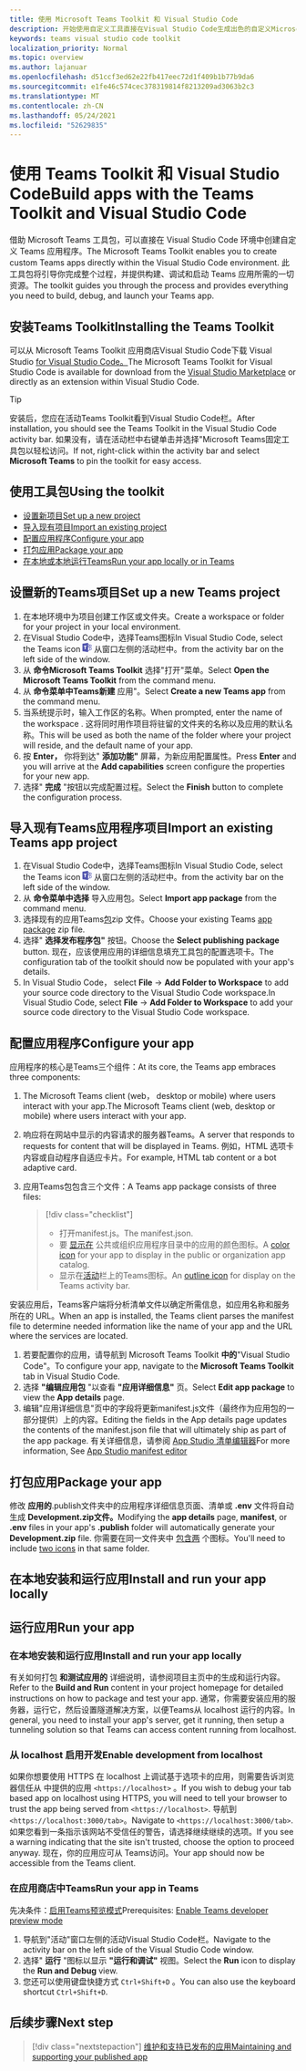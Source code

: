 ```yaml
---
title: 使用 Microsoft Teams Toolkit 和 Visual Studio Code
description: 开始使用自定义工具直接在Visual Studio Code生成出色的自定义Microsoft Teams Toolkit
keywords: teams visual studio code toolkit
localization_priority: Normal
ms.topic: overview
ms.author: lajanuar
ms.openlocfilehash: d51ccf3ed62e22fb417eec72d1f409b1b77b9da6
ms.sourcegitcommit: e1fe46c574cec378319814f8213209ad3063b2c3
ms.translationtype: MT
ms.contentlocale: zh-CN
ms.lasthandoff: 05/24/2021
ms.locfileid: "52629835"
---
```

# <a name="build-apps-with-the-teams-toolkit-and-visual-studio-code"></a><span data-ttu-id="06f43-104">使用 Teams Toolkit 和 Visual Studio Code</span><span class="sxs-lookup"><span data-stu-id="06f43-104">Build apps with the Teams Toolkit and Visual Studio Code</span></span>

<span data-ttu-id="06f43-105">借助 Microsoft Teams 工具包，可以直接在 Visual Studio Code 环境中创建自定义 Teams 应用程序。</span><span class="sxs-lookup"><span data-stu-id="06f43-105">The Microsoft Teams Toolkit enables you to create custom Teams apps directly within the Visual Studio Code environment.</span></span> <span data-ttu-id="06f43-106">此工具包将引导你完成整个过程，并提供构建、调试和启动 Teams 应用所需的一切资源。</span><span class="sxs-lookup"><span data-stu-id="06f43-106">The toolkit guides you through the process and provides everything you need to build, debug, and launch your Teams app.</span></span>

## <a name="installing-the-teams-toolkit"></a><span data-ttu-id="06f43-107">安装Teams Toolkit</span><span class="sxs-lookup"><span data-stu-id="06f43-107">Installing the Teams Toolkit</span></span>

<span data-ttu-id="06f43-108">可以从 Microsoft Teams Toolkit 应用商店Visual Studio Code下载 Visual Studio [for Visual Studio Code。](https://aka.ms/teams-toolkit)</span><span class="sxs-lookup"><span data-stu-id="06f43-108">The Microsoft Teams Toolkit for Visual Studio Code is available for download from the [Visual Studio Marketplace](https://aka.ms/teams-toolkit) or directly as an extension within Visual Studio Code.</span></span>

> [!TIP]
> <span data-ttu-id="06f43-109">安装后，您应在活动Teams Toolkit看到Visual Studio Code栏。</span><span class="sxs-lookup"><span data-stu-id="06f43-109">After installation, you should see the Teams Toolkit in the Visual Studio Code activity bar.</span></span> <span data-ttu-id="06f43-110">如果没有，请在活动栏中右键单击并选择"Microsoft Teams固定工具包以轻松访问。</span><span class="sxs-lookup"><span data-stu-id="06f43-110">If not, right-click within the activity bar and select **Microsoft Teams** to pin the toolkit for easy access.</span></span>

## <a name="using-the-toolkit"></a><span data-ttu-id="06f43-111">使用工具包</span><span class="sxs-lookup"><span data-stu-id="06f43-111">Using the toolkit</span></span>

- [<span data-ttu-id="06f43-112">设置新项目</span><span class="sxs-lookup"><span data-stu-id="06f43-112">Set up a new project</span></span>](#set-up-a-new-teams-project)
- [<span data-ttu-id="06f43-113">导入现有项目</span><span class="sxs-lookup"><span data-stu-id="06f43-113">Import an existing project</span></span>](#import-an-existing-teams-app-project)
- [<span data-ttu-id="06f43-114">配置应用程序</span><span class="sxs-lookup"><span data-stu-id="06f43-114">Configure your app</span></span>](#configure-your-app)
- [<span data-ttu-id="06f43-115">打包应用</span><span class="sxs-lookup"><span data-stu-id="06f43-115">Package your app</span></span>](#package-your-app)
- [<span data-ttu-id="06f43-116">在本地或本地运行Teams</span><span class="sxs-lookup"><span data-stu-id="06f43-116">Run your app locally or in Teams</span></span>](#run-your-app)

## <a name="set-up-a-new-teams-project"></a><span data-ttu-id="06f43-117">设置新的Teams项目</span><span class="sxs-lookup"><span data-stu-id="06f43-117">Set up a new Teams project</span></span>

1. <span data-ttu-id="06f43-118">在本地环境中为项目创建工作区或文件夹。</span><span class="sxs-lookup"><span data-stu-id="06f43-118">Create a workspace or folder for your project in your local environment.</span></span>
1. <span data-ttu-id="06f43-119">在Visual Studio Code中，选择Teams图标</span><span class="sxs-lookup"><span data-stu-id="06f43-119">In Visual Studio Code, select the Teams icon</span></span> ![Teams 图标](../assets/icons/favicon-16x16.png) <span data-ttu-id="06f43-121">从窗口左侧的活动栏中。</span><span class="sxs-lookup"><span data-stu-id="06f43-121">from the activity bar on the left side of the window.</span></span>
1. <span data-ttu-id="06f43-122">从 **命令Microsoft Teams Toolkit** 选择"打开"菜单。</span><span class="sxs-lookup"><span data-stu-id="06f43-122">Select **Open the Microsoft Teams Toolkit** from the command menu.</span></span>
1. <span data-ttu-id="06f43-123">从 **命令菜单中Teams新建** 应用"。</span><span class="sxs-lookup"><span data-stu-id="06f43-123">Select **Create a new Teams app** from the command menu.</span></span>
1. <span data-ttu-id="06f43-124">当系统提示时，输入工作区的名称。</span><span class="sxs-lookup"><span data-stu-id="06f43-124">When prompted, enter the name of the workspace .</span></span> <span data-ttu-id="06f43-125">这将同时用作项目将驻留的文件夹的名称以及应用的默认名称。</span><span class="sxs-lookup"><span data-stu-id="06f43-125">This will be used as both the name of the folder where your project will reside, and the default name of your app.</span></span>
1. <span data-ttu-id="06f43-126">按 **Enter，** 你将到达" **添加功能"** 屏幕，为新应用配置属性。</span><span class="sxs-lookup"><span data-stu-id="06f43-126">Press **Enter** and you will arrive at the **Add capabilities** screen configure the properties for your new app.</span></span>
1. <span data-ttu-id="06f43-127">选择" **完成** "按钮以完成配置过程。</span><span class="sxs-lookup"><span data-stu-id="06f43-127">Select the **Finish** button to complete the configuration process.</span></span>

## <a name="import-an-existing-teams-app-project"></a><span data-ttu-id="06f43-128">导入现有Teams应用程序项目</span><span class="sxs-lookup"><span data-stu-id="06f43-128">Import an existing Teams app project</span></span>

1. <span data-ttu-id="06f43-129">在Visual Studio Code中，选择Teams图标</span><span class="sxs-lookup"><span data-stu-id="06f43-129">In Visual Studio Code, select the Teams icon</span></span> ![Teams 图标](../assets/icons/favicon-16x16.png) <span data-ttu-id="06f43-131">从窗口左侧的活动栏中。</span><span class="sxs-lookup"><span data-stu-id="06f43-131">from the activity bar on the left side of the window.</span></span>
1. <span data-ttu-id="06f43-132">从 **命令菜单中选择** 导入应用包。</span><span class="sxs-lookup"><span data-stu-id="06f43-132">Select **Import app package** from the command menu.</span></span>
1. <span data-ttu-id="06f43-133">选择现有的应用Teams[包](/microsoftteams/platform/concepts/build-and-test/apps-package?view=msteams-client-js-latest&preserve-view=true)zip 文件。</span><span class="sxs-lookup"><span data-stu-id="06f43-133">Choose your existing Teams [app package](/microsoftteams/platform/concepts/build-and-test/apps-package?view=msteams-client-js-latest&preserve-view=true) zip file.</span></span>
1. <span data-ttu-id="06f43-134">选择" **选择发布程序包"** 按钮。</span><span class="sxs-lookup"><span data-stu-id="06f43-134">Choose the **Select publishing package** button.</span></span> <span data-ttu-id="06f43-135">现在，应该使用应用的详细信息填充工具包的配置选项卡。</span><span class="sxs-lookup"><span data-stu-id="06f43-135">The configuration tab of the toolkit should now be populated with your app's details.</span></span>
1. <span data-ttu-id="06f43-136">In Visual Studio Code， select **File**  ->  **Add Folder to Workspace** to add your source code directory to the Visual Studio Code workspace.</span><span class="sxs-lookup"><span data-stu-id="06f43-136">In Visual Studio Code, select **File** -> **Add Folder to Workspace** to add your source code directory to the Visual Studio Code workspace.</span></span>

## <a name="configure-your-app"></a><span data-ttu-id="06f43-137">配置应用程序</span><span class="sxs-lookup"><span data-stu-id="06f43-137">Configure your app</span></span>

<span data-ttu-id="06f43-138">应用程序的核心是Teams三个组件：</span><span class="sxs-lookup"><span data-stu-id="06f43-138">At its core, the Teams app embraces three components:</span></span>

  1. <span data-ttu-id="06f43-139">The Microsoft Teams client (web， desktop or mobile) where users interact with your app.</span><span class="sxs-lookup"><span data-stu-id="06f43-139">The Microsoft Teams client (web, desktop or mobile) where users interact with your app.</span></span>
  1. <span data-ttu-id="06f43-140">响应将在网站中显示的内容请求的服务器Teams。</span><span class="sxs-lookup"><span data-stu-id="06f43-140">A server that responds to requests for content that will be displayed in Teams.</span></span> <span data-ttu-id="06f43-141">例如，HTML 选项卡内容或自动程序自适应卡片。</span><span class="sxs-lookup"><span data-stu-id="06f43-141">For example, HTML tab content or a bot adaptive card.</span></span>
  1. <span data-ttu-id="06f43-142">应用Teams包包含三个文件：</span><span class="sxs-lookup"><span data-stu-id="06f43-142">A Teams app package consists of three files:</span></span>

      > [!div class="checklist"]
      >
      > - <span data-ttu-id="06f43-143">打开manifest.js。</span><span class="sxs-lookup"><span data-stu-id="06f43-143">The manifest.json.</span></span> 
      > - <span data-ttu-id="06f43-144">要 [显示在](../resources/schema/manifest-schema.md#icons) 公共或组织应用程序目录中的应用的颜色图标。</span><span class="sxs-lookup"><span data-stu-id="06f43-144">A [color icon](../resources/schema/manifest-schema.md#icons) for your app to display in the public or organization app catalog.</span></span>
      > - <span data-ttu-id="06f43-145">显示在[活动](../resources/schema/manifest-schema.md#icons)栏上的Teams图标。</span><span class="sxs-lookup"><span data-stu-id="06f43-145">An [outline icon](../resources/schema/manifest-schema.md#icons) for display on the Teams activity bar.</span></span>

<span data-ttu-id="06f43-146">安装应用后，Teams客户端将分析清单文件以确定所需信息，如应用名称和服务所在的 URL。</span><span class="sxs-lookup"><span data-stu-id="06f43-146">When an app is installed, the Teams client parses the manifest file to determine needed information like the name of your app and the URL where the services are located.</span></span>

1. <span data-ttu-id="06f43-147">若要配置你的应用，请导航到 Microsoft Teams Toolkit **中的**"Visual Studio Code"。</span><span class="sxs-lookup"><span data-stu-id="06f43-147">To configure your app, navigate to the **Microsoft Teams Toolkit** tab in Visual Studio Code.</span></span>
1. <span data-ttu-id="06f43-148">选择 **"编辑应用包** "以查看 **"应用详细信息"** 页。</span><span class="sxs-lookup"><span data-stu-id="06f43-148">Select **Edit app package** to view the **App details** page.</span></span>
1. <span data-ttu-id="06f43-149">编辑"应用详细信息"页中的字段将更新manifest.js文件（最终作为应用包的一部分提供）上的内容。</span><span class="sxs-lookup"><span data-stu-id="06f43-149">Editing the fields in the App details page updates the contents of the manifest.json file that will ultimately ship as part of the app package.</span></span> <span data-ttu-id="06f43-150">有关详细信息，请参阅 [App Studio 清单编辑器](https://aka.ms/teams-toolkit-manifest)</span><span class="sxs-lookup"><span data-stu-id="06f43-150">For more information, See [App Studio manifest editor](https://aka.ms/teams-toolkit-manifest)</span></span>

## <a name="package-your-app"></a><span data-ttu-id="06f43-151">打包应用</span><span class="sxs-lookup"><span data-stu-id="06f43-151">Package your app</span></span>

<span data-ttu-id="06f43-152">修改 **应用的**.publish文件夹中的应用程序详细信息页面、清单或 **.env** 文件将自动生成 **Development.zip文件。**</span><span class="sxs-lookup"><span data-stu-id="06f43-152">Modifying the **app details** page, **manifest**, or **.env** files in your app's  **.publish** folder will automatically generate your **Development.zip** file.</span></span> <span data-ttu-id="06f43-153">你需要在同一文件夹中 [包含两](../concepts/build-and-test/apps-package.md#app-icons) 个图标。</span><span class="sxs-lookup"><span data-stu-id="06f43-153">You'll need to include [two icons](../concepts/build-and-test/apps-package.md#app-icons) in that same folder.</span></span>

## <a name="install-and-run-your-app-locally"></a><span data-ttu-id="06f43-154">在本地安装和运行应用</span><span class="sxs-lookup"><span data-stu-id="06f43-154">Install and run your app locally</span></span>

## <a name="run-your-app"></a><span data-ttu-id="06f43-155">运行应用</span><span class="sxs-lookup"><span data-stu-id="06f43-155">Run your app</span></span>

### <a name="install-and-run-your-app-locally"></a><span data-ttu-id="06f43-156">在本地安装和运行应用</span><span class="sxs-lookup"><span data-stu-id="06f43-156">Install and run your app locally</span></span>

<span data-ttu-id="06f43-157">有关如何打包 **和测试应用的** 详细说明，请参阅项目主页中的生成和运行内容。</span><span class="sxs-lookup"><span data-stu-id="06f43-157">Refer to the **Build and Run** content in your project homepage for detailed instructions on how to package and test your app.</span></span> <span data-ttu-id="06f43-158">通常，你需要安装应用的服务器，运行它，然后设置隧道解决方案，以便Teams从 localhost 运行的内容。</span><span class="sxs-lookup"><span data-stu-id="06f43-158">In general, you need to install your app's server, get it running, then setup a tunneling solution so that Teams can access content running from localhost.</span></span>

### <a name="enable-development-from-localhost"></a><span data-ttu-id="06f43-159">从 localhost 启用开发</span><span class="sxs-lookup"><span data-stu-id="06f43-159">Enable development from localhost</span></span>

<span data-ttu-id="06f43-160">如果你想要使用 HTTPS 在 localhost 上调试基于选项卡的应用，则需要告诉浏览器信任从 中提供的应用 `<https://localhost>` 。</span><span class="sxs-lookup"><span data-stu-id="06f43-160">If you wish to debug your tab based app on localhost using HTTPS, you will need to tell your browser to trust the app being served from `<https://localhost>`.</span></span> <span data-ttu-id="06f43-161">导航到 `<https://localhost:3000/tab>`。</span><span class="sxs-lookup"><span data-stu-id="06f43-161">Navigate to `<https://localhost:3000/tab>`.</span></span> <span data-ttu-id="06f43-162">如果您看到一条指示该网站不受信任的警告，请选择继续继续的选项。</span><span class="sxs-lookup"><span data-stu-id="06f43-162">If you see a warning indicating that the site isn't trusted, choose the option to proceed anyway.</span></span> <span data-ttu-id="06f43-163">现在，你的应用应可从 Teams访问。</span><span class="sxs-lookup"><span data-stu-id="06f43-163">Your app should now be accessible from the Teams client.</span></span>

### <a name="run-your-app-in-teams"></a><span data-ttu-id="06f43-164">在应用商店中Teams</span><span class="sxs-lookup"><span data-stu-id="06f43-164">Run your app in Teams</span></span>

<span data-ttu-id="06f43-165">先决条件：[启用Teams预览模式](https://aka.ms/teams-toolkit-enable-devpreview)</span><span class="sxs-lookup"><span data-stu-id="06f43-165">Prerequisites: [Enable Teams developer preview mode](https://aka.ms/teams-toolkit-enable-devpreview)</span></span>

1. <span data-ttu-id="06f43-166">导航到"活动"窗口左侧的活动Visual Studio Code栏。</span><span class="sxs-lookup"><span data-stu-id="06f43-166">Navigate to the activity bar on the left side of the Visual Studio Code window.</span></span>
1. <span data-ttu-id="06f43-167">选择" **运行** "图标以显示 **"运行和调试"** 视图。</span><span class="sxs-lookup"><span data-stu-id="06f43-167">Select the **Run** icon to display the **Run and Debug** view.</span></span>
1. <span data-ttu-id="06f43-168">您还可以使用键盘快捷方式 `Ctrl+Shift+D` 。</span><span class="sxs-lookup"><span data-stu-id="06f43-168">You can also use the keyboard shortcut `Ctrl+Shift+D`.</span></span>

## <a name="next-step"></a><span data-ttu-id="06f43-169">后续步骤</span><span class="sxs-lookup"><span data-stu-id="06f43-169">Next step</span></span>

> [!div class="nextstepaction"]
> [<span data-ttu-id="06f43-170">维护和支持已发布的应用</span><span class="sxs-lookup"><span data-stu-id="06f43-170">Maintaining and supporting your published app</span></span>](../concepts/deploy-and-publish/appsource/post-publish/overview.md)
